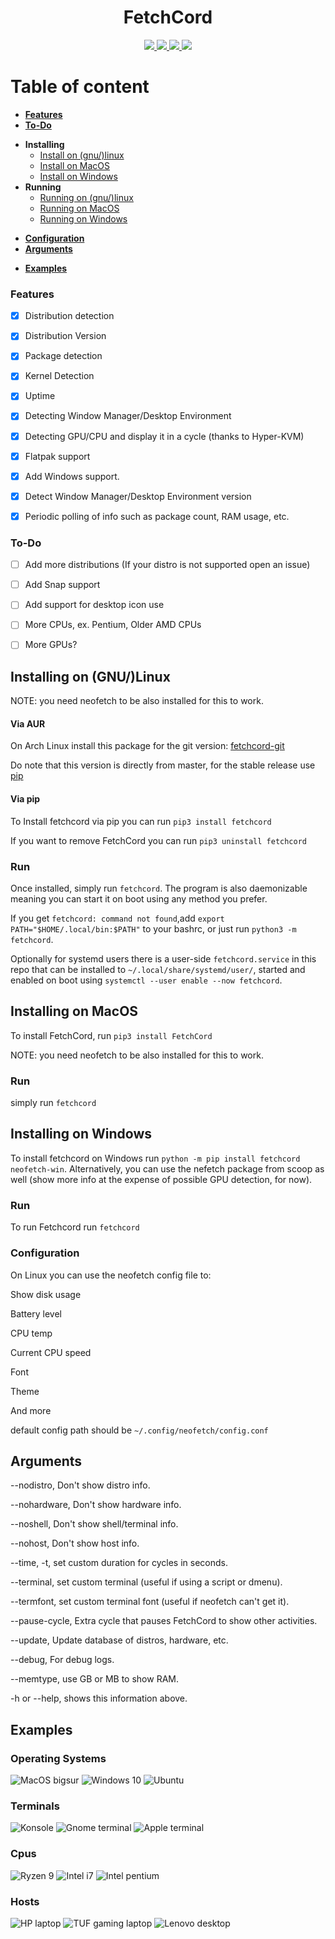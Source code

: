 <h1 align="center">FetchCord</h1>
</p>
<p align="center">
    <a href="https://img.shields.io/badge/Compatible-MacOS%2FWindows%2FLinux-brightgreen?style=for-the-badge&logo=discord">
       <img src="https://img.shields.io/badge/Compatible-MacOS%2FLinux%2FWindows%2F-brightgreen?style=for-the-badge&logo=checkmarx&logoColor=white">
    </a>
  <a href="https://www.python.org/downloads/">
       <img src="https://img.shields.io/pypi/pyversions/django?color=dark%20green&logo=python&logoColor=white&style=for-the-badge">
    </a>
   <a href="https://discord.gg/P4h9kdV">
       <img src="https://img.shields.io/discord/742068289278312549?label=Discord&logo=discord&logoColor=white&style=for-the-badge">
    </a>
    <a href="https://img.shields.io/badge/Compatible-MacOS%2FWindows%2FLinux-brightgreen?style=for-the-badge&logo=discord">
       <img src="https://cdn.discordapp.com/attachments/695182849476657223/742064452421288077/FetchDis.png"
    </a>
  
  </a>
</p>

# Table of content
- [**Features**](#features)
- [**To-Do**](#to-do)
+ **Installing**
    - [Install on (gnu/)linux](#installing-on-gnulinux)
    - [Install on MacOS](#installing-on-macos)
    - [Install on Windows](installing-on-windows)
 + **Running**
    - [Running on (gnu/)linux](#run)
    - [Running on MacOS](#run-1)
    - [Running on Windows](#run-2)
- [**Configuration**](#Configuration)
- [**Arguments**](#arguments)

+ [**Examples**](#examples)

### Features

- [x] Distribution detection
 
- [x] Distribution Version

- [x] Package detection

- [x] Kernel Detection

- [x] Uptime

- [x] Detecting Window Manager/Desktop Environment

- [x] Detecting GPU/CPU and display it in a cycle (thanks to Hyper-KVM)

- [x] Flatpak support

- [x] Add Windows support.

- [x] Detect Window Manager/Desktop Environment version

- [x] Periodic polling of info such as package count, RAM usage, etc.


### To-Do

- [ ] Add more distributions (If your distro is not supported open an issue)

- [ ] Add Snap support

- [ ] Add support for desktop icon use

- [ ] More CPUs, ex. Pentium, Older AMD CPUs

- [ ] More GPUs?


## Installing on (GNU/)Linux
NOTE: you need neofetch to be also installed for this to work.
#### Via AUR
On Arch Linux install this package for the git version: [fetchcord-git](https://aur.archlinux.org/packages/fetchcord-git/)

Do note that this version is directly from master, for the stable release use [pip](#via-pip)
#### Via pip
To Install fetchcord via pip you can run `pip3 install fetchcord`

If you want to remove FetchCord you can run `pip3 uninstall fetchcord`

### Run

Once installed, simply run `fetchcord`. The program is also daemonizable meaning you can start it on boot using any method you prefer.

If you get `fetchcord: command not found`,add `export PATH="$HOME/.local/bin:$PATH"` to your bashrc, or just run `python3 -m fetchcord`.

Optionally for systemd users there is a user-side `fetchcord.service` in this repo that can be installed to `~/.local/share/systemd/user/`, started and enabled on boot using `systemctl --user enable --now fetchcord`.

## Installing on MacOS

To install FetchCord, run `pip3 install FetchCord`

NOTE: you need neofetch to be also installed for this to work.

### Run 

simply run `fetchcord`

## Installing on Windows

To install fetchcord on Windows run `python -m pip install fetchcord neofetch-win`. Alternatively, you can use the nefetch package from scoop as well (show more info at the expense of possible GPU detection, for now).

### Run
To run Fetchcord run `fetchcord`

### Configuration

On Linux you can use the neofetch config file to:

Show disk usage

Battery level

CPU temp

Current CPU speed

Font

Theme

And more

default config path should be `~/.config/neofetch/config.conf`

## Arguments
--nodistro, Don't show distro info.

--nohardware, Don't show hardware info.

--noshell, Don't show shell/terminal info.

--nohost, Don't show host info.

--time, -t, set custom duration for cycles in seconds.

--terminal, set custom terminal (useful if using a script or dmenu).

--termfont, set custom terminal font (useful if neofetch can't get it).

--pause-cycle, Extra cycle that pauses FetchCord to show other activities.

--update, Update database of distros, hardware, etc.

--debug, For debug logs.

--memtype, use GB or MB to show RAM.

-h or --help, shows this information above.
## Examples

### Operating Systems
![MacOS bigsur](Examples/mac.png) ![Windows 10](Examples/windows.png) ![Ubuntu](Examples/ubuntu.png)
### Terminals
![Konsole](Examples/konsole.png) ![Gnome terminal](Examples/gnometerm.png) ![Apple terminal](Examples/appleterm.png)
### Cpus
![Ryzen 9](Examples/ryzencpu.png) ![Intel i7](Examples/intelcpu.png) ![Intel pentium](Examples/pent.png)
### Hosts
![HP laptop](Examples/hp.png) ![TUF gaming laptop](Examples/tuf.png) ![Lenovo desktop](Examples/len.png)
